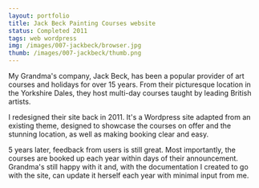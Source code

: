 ```yaml
---
layout: portfolio
title: Jack Beck Painting Courses website
status: Completed 2011
tags: web wordpress
img: /images/007-jackbeck/browser.jpg
thumb: /images/007-jackbeck/thumb.png
---
```


My Grandma's company, Jack Beck, has been a popular provider of art courses and holidays for over 15 years. From their picturesque location in the Yorkshire Dales, they host multi-day courses taught by leading British artists.

I redesigned their site back in 2011. It's a Wordpress site adapted from an existing theme, designed to showcase the courses on offer and the stunning location, as well as making booking clear and easy.

5 years later, feedback from users is still great. Most importantly, the courses are booked up each year within days of their announcement. Grandma's still happy with it and, with the documentation I created to go with the site, can update it herself each year with minimal input from me.